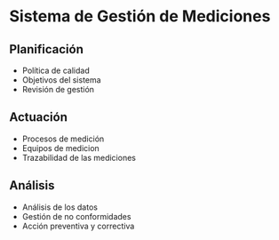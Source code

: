 # Sistema de Gestión de Mediciones

## Planificación
- Política de calidad
- Objetivos del sistema
- Revisión de gestión

## Actuación
- Procesos de medición
- Equipos de medicion
- Trazabilidad de las mediciones

## Análisis
- Análisis de los datos
- Gestión de no conformidades
- Acción preventiva y correctiva